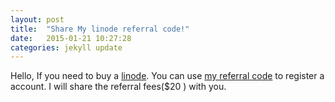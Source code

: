 ```yaml
---
layout: post
title:  "Share My linode referral code!"
date:   2015-01-21 10:27:28
categories: jekyll update
---
```

Hello, If you need to buy a [linode][linode_site]. You can use [my referral code][referral-code] to register a account. I will share the referral fees($20 ) with you.

[linode_site]:   http://linode.com
[referral-code]: https://www.linode.com/?r=8132cff6a5908eddfe2dac30a5017652a7125e55
